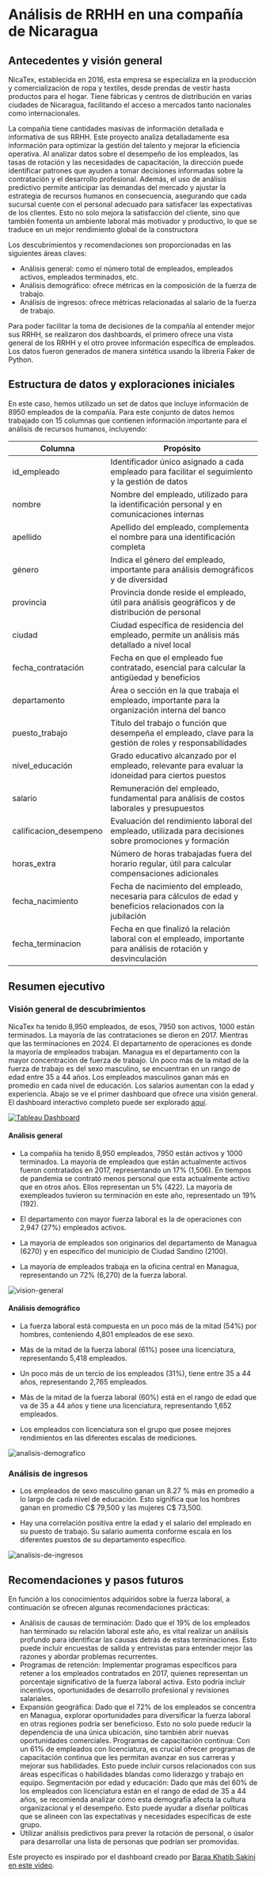 # Análisis de RRHH en una compañía de Nicaragua


## Antecedentes y visión general


NicaTex, establecida en 2016, esta empresa se especializa en la producción y comercialización de ropa y textiles, desde prendas de vestir hasta productos para el hogar. 
Tiene fábricas y centros de distribución en varias ciudades de Nicaragua, facilitando el acceso a mercados tanto nacionales como internacionales.

La compañía tiene cantidades masivas de información detallada e informativa de sus RRHH. Este proyecto analiza detalladamente esa información para optimizar la
 gestión del talento y mejorar la eficiencia operativa. Al analizar datos sobre el desempeño de los empleados, las tasas de rotación
 y las necesidades de capacitación, la dirección puede identificar patrones que ayuden a tomar decisiones informadas sobre la contratación
 y el desarrollo profesional. Además, el uso de análisis predictivo permite anticipar las demandas del mercado y ajustar la estrategia de
 recursos humanos en consecuencia, asegurando que cada sucursal cuente con el personal adecuado para satisfacer las expectativas
 de los clientes. Esto no solo mejora la satisfacción del cliente, sino que también fomenta un ambiente laboral más motivador y productivo,
 lo que se traduce en un mejor rendimiento global de la constructora

Los descubrimientos y recomendaciones son proporcionadas en las siguientes áreas claves:

- Análisis general: como el número total de empleados, empleados activos, empleados terminados, etc.
- Análisis demográfico: ofrece métricas en la composición de la fuerza de trabajo.
- Análisis de ingresos: ofrece métricas relacionadas al salario de la fuerza de trabajo.

Para poder facilitar la toma de decisiones de la compañía al entender mejor sus RRHH, se realizaron dos dashboards, el primero ofrece una vista general de los RRHH y el otro provee información específica de empleados. Los datos fueron generados
de manera sintética usando la libreria Faker de Python.



## Estructura de datos y exploraciones iniciales


En este caso, hemos utilizado un set de datos que incluye información de 8950 empleados de la compañía. Para este conjunto de
 datos hemos trabajado con 15 columnas que contienen información importante para el análisis de recursos humanos, incluyendo: 

| **Columna**               | **Propósito**                                                                                      |
|---------------------------|---------------------------------------------------------------------------------------------------|
| id_empleado               | Identificador único asignado a cada empleado para facilitar el seguimiento y la gestión de datos |
| nombre                    | Nombre del empleado, utilizado para la identificación personal y en comunicaciones internas     |
| apellido                  | Apellido del empleado, complementa el nombre para una identificación completa                    |
| género                    | Indica el género del empleado, importante para análisis demográficos y de diversidad            |
| provincia                 | Provincia donde reside el empleado, útil para análisis geográficos y de distribución de personal|
| ciudad                    | Ciudad específica de residencia del empleado, permite un análisis más detallado a nivel local   |
| fecha_contratación        | Fecha en que el empleado fue contratado, esencial para calcular la antigüedad y beneficios      |
| departamento              | Área o sección en la que trabaja el empleado, importante para la organización interna del banco |
| puesto_trabajo            | Título del trabajo o función que desempeña el empleado, clave para la gestión de roles y responsabilidades |
| nivel_educación           | Grado educativo alcanzado por el empleado, relevante para evaluar la idoneidad para ciertos puestos |
| salario                   | Remuneración del empleado, fundamental para análisis de costos laborales y presupuestos         |
| calificacion_desempeno    | Evaluación del rendimiento laboral del empleado, utilizada para decisiones sobre promociones y formación |
| horas_extra               | Número de horas trabajadas fuera del horario regular, útil para calcular compensaciones adicionales |
| fecha_nacimiento          | Fecha de nacimiento del empleado, necesaria para cálculos de edad y beneficios relacionados con la jubilación |
| fecha_terminacion        | Fecha en que finalizó la relación laboral con el empleado, importante para análisis de rotación y desvinculación |

## Resumen ejecutivo

### Visión general de descubrimientos

NicaTex ha tenido 8,950 empleados, de esos, 7950 son activos, 1000 están terminados.  La mayoría de las contrataciones se dieron en 2017. Mientras
que las terminaciones en 2024. El departamento de operaciones es donde la mayoría de empleados trabajan. Managua es el departamento con la mayor
concentración de fuerza de trabajo. Un poco más de la mitad de la fuerza de trabajo es del sexo masculino, se encuentran en un rango de edad entre 35 a 44
años. Los empleados masculinos ganan más en promedio en cada nivel de educación. Los salarios aumentan con la edad y experiencia. Abajo se ve el primer
dashboard que ofrece una visión general. El dashboard interactivo completo puede ser explorado [aquí](https://public.tableau.com/views/Dashboard_RRHH_17280788056620/RRHHResumen?:language=en-US&publish=yes&:sid=&:redirect=auth&:display_count=n&:origin=viz_share_link).

[![Tableau Dashboard](https://public.tableau.com/static/images/Da/Dashboard_RRHH_17280788056620/RRHHResumen/1.png)](https://public.tableau.com/views/Dashboard_RRHH_17280788056620/RRHHResumen)



#### Análisis general

- La compañía ha tenido 8,950 empleados, 7950 están activos y 1000 terminados. La mayoría de empleados que están actualmente activos fueron contratados en 2017, representando un 17% (1,506).
En tiempos de pandemia se contrató menos personal que esta actualmente activo que en otros años. Ellos representan un 5% (422). La mayoría de exempleados tuvieron su terminación en este año,
representado un 19% (192).

- El departamento con mayor fuerza laboral es la de operaciones con 2,947 (27%) empleados activos.

- La mayoría de empleados son originarios del departamento de Managua (6270) y en específico del municipio de Ciudad Sandino (2100).

- La mayoría de empleados trabaja en la oficina central en Managua, representando un 72% (6,270) de la fuerza laboral.

![vision-general](./vision-general.png)

#### Análisis demográfico

- La fuerza laboral está compuesta en un poco más de la mitad (54%) por hombres, conteniendo 4,801 empleados de ese sexo.

- Más de la mitad de la fuerza laboral (61%) posee una licenciatura, representando 5,418 empleados.

- Un poco más de un tercio de los empleados (31%), tiene entre 35 a 44 años, representando 2,765 empleados.  

- Más de la mitad de la fuerza laboral (60%) está en el rango de edad que va de 35 a 44 años y tiene una licenciatura, representando 1,652 empleados.

- Los empleados con licenciatura son el grupo que posee mejores rendimientos en las diferentes escalas de mediciones.


![analisis-demografico](./analisis-demografico.png)


### Análisis de ingresos

- Los empleados de sexo masculino ganan un 8.27 % más en promedio a lo largo de cada nivel de educación. Esto significa que los hombres
ganan en promedio C$ 79,500 y las mujeres C$ 73,500.

- Hay una correlación positiva entre la edad y el salario del empleado en su puesto de trabajo. Su salario aumenta conforme escala en los diferentes puestos de
su departamento específico. 

![analisis-de-ingresos](./analisis-de-ingresos.png)

## Recomendaciones y pasos futuros

En función a los conocimientos adquiridos sobre la fuerza laboral, a continuación se ofrecen algunas recomendaciones prácticas:

- Análisis de causas de terminación: Dado que el 19% de los empleados han terminado su relación laboral este año, es vital realizar un 
análisis profundo para identificar las causas detrás de estas terminaciones. Esto puede incluir encuestas de salida y entrevistas para 
entender mejor las razones y abordar problemas recurrentes.
- Programas de retención: Implementar programas específicos para retener a los empleados contratados en 2017, quienes 
representan un porcentaje significativo de la fuerza laboral activa. Esto podría incluir incentivos, oportunidades de desarrollo profesional y revisiones salariales.
- Expansión geográfica: Dado que el 72% de los empleados se concentra en Managua, explorar oportunidades para diversificar la fuerza
 laboral en otras regiones podría ser beneficioso. Esto no solo puede reducir la dependencia de una única ubicación, sino también abrir nuevas oportunidades comerciales.
Programas de capacitación continua: Con un 61% de empleados con licenciatura, es crucial ofrecer programas de capacitación continua que les permitan avanzar
 en sus carreras y mejorar sus habilidades. Esto puede incluir cursos relacionados con sus áreas específicas o habilidades blandas como liderazgo y trabajo en equipo.
Segmentación por edad y educación: Dado que más del 60% de los empleados con licenciatura están en el rango de edad de 35 a 44 años, se recomienda analizar
 cómo esta demografía afecta la cultura organizacional y el desempeño. Esto puede ayudar a diseñar políticas que se alineen con las expectativas y necesidades específicas de este grupo.
- Utilizar análisis predictivos para prever la rotación de personal, o úsalor para desarrollar una lista de personas que podrían ser promovidas.


Este proyecto es inspirado por el dashboard creado por [Baraa Khatib Sakini en este video](https://www.youtube.com/watch?v=UcGF09Awm4Y).
